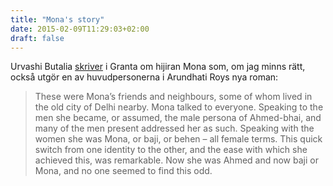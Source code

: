 ```yaml
---
title: "Mona's story"
date: 2015-02-09T11:29:03+02:00
draft: false
---
```


Urvashi Butalia [skriver](https://archive.fo/Uoi6y) i Granta om hijiran Mona som, om jag minns rätt, också utgör en av huvudpersonerna i Arundhati Roys nya roman:

> These were Mona’s friends and neighbours, some of whom lived in the old city of Delhi nearby. Mona talked to everyone. Speaking to the men she became, or assumed, the male persona of Ahmed-bhai, and many of the men present addressed her as such. Speaking with the women she was Mona, or baji, or behen – all female terms. This quick switch from one identity to the other, and the ease with which she achieved this, was remarkable. Now she was Ahmed and now baji or Mona, and no one seemed to find this odd.
